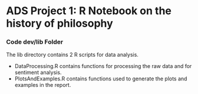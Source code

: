 # ADS Project 1:  R Notebook on the history of philosophy

### Code dev/lib Folder

The lib directory contains 2 R scripts for data analysis.

+ DataProcessing.R contains functions for processing the raw data and for sentiment analysis.
+ PlotsAndExamples.R contains functions used to generate the plots and examples in the report.

